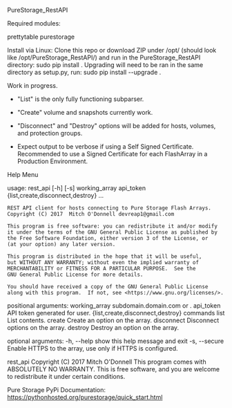 PureStorage_RestAPI

Required modules:

  prettytable
  purestorage

  Install via Linux:
  Clone this repo or download ZIP under /opt/ (should look like /opt/PureStorage_RestAPI/) and run in the PureStorage_RestAPI directory:
    sudo pip install .
  Upgrading will need to be ran in the same directory as setup.py, run:
    sudo pip install --upgrade .

Work in progress.
* "List" is the only fully functioning subparser. 
* "Create" volume and snapshots currently work. 
* "Disconnect" and "Destroy" options will be added for hosts, volumes, and protection groups.

* Expect output to be verbose if using a Self Signed Certificate. Recommended to use a Signed Certificate for each FlashArray in a Production Environment.

Help Menu

usage: rest_api [-h] [-s]
                       working_array api_token
                       {list,create,disconnect,destroy} ...

    REST API client for hosts connecting to Pure Storage Flash Arrays.
    Copyright (C) 2017  Mitch O'Donnell devreap1@gmail.com

    This program is free software: you can redistribute it and/or modify
    it under the terms of the GNU General Public License as published by
    the Free Software Foundation, either version 3 of the License, or
    (at your option) any later version.

    This program is distributed in the hope that it will be useful,
    but WITHOUT ANY WARRANTY; without even the implied warranty of
    MERCHANTABILITY or FITNESS FOR A PARTICULAR PURPOSE.  See the
    GNU General Public License for more details.

    You should have received a copy of the GNU General Public License
    along with this program.  If not, see <https://www.gnu.org/licenses/>.

positional arguments:
  working_array         subdomain.domain.com or <ip address>.
  api_token             API token generated for user.
  {list,create,disconnect,destroy}
                        commands
    list                List contents.
    create              Create an option on the array.
    disconnect          Disconnect options on the array.
    destroy             Destroy an option on the array.

optional arguments:
  -h, --help            show this help message and exit
  -s, --secure          Enable HTTPS to the array, use only if HTTPS is configured.

rest_api Copyright (C) 2017  Mitch O'Donnell
This program comes with ABSOLUTELY NO WARRANTY.
This is free software, and you are welcome to redistribute it
under certain conditions.

Pure Storage PyPi Documentation: 
https://pythonhosted.org/purestorage/quick_start.html
